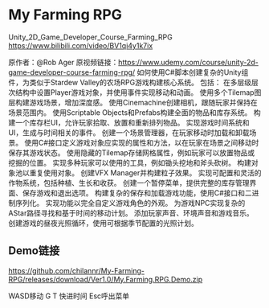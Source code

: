 # My Farming RPG
Unity_2D_Game_Developer_Course_Farming_RPG
https://www.bilibili.com/video/BV1qi4y1k7ix

原作者：@Rob Ager
原视频链接：https://www.udemy.com/course/unity-2d-game-developer-course-farming-rpg/
如何使用C#脚本创建复杂的Unity组件，为类似于Stardew Valley的农场RPG游戏构建核心系统。
包括：
在多层级层次结构中设置Player游戏对象，并使用事件实现移动和动画。
使用多个Tilemap图层构建游戏场景，增加深度感。
使用Cinemachine创建相机，跟随玩家并保持在场景范围内。
使用Scriptable Objects和Prefabs构建全面的物品和库存系统。
构建一个库存栏UI，允许玩家拾取、放置和重新排列物品。
实现游戏时间系统和UI，生成与时间相关的事件。
创建一个场景管理器，在玩家移动时加载和卸载场景。
使用C#接口定义游戏对象应实现的属性和方法，以在玩家在场景之间移动时保存其游戏状态。
使用隐藏的Tilemap存储网格属性，例如玩家可以放置物品或挖掘的位置。
实现多种玩家可以使用的工具，例如锄头挖地和斧头砍树。
构建对象池以重复使用对象。
创建VFX Manager并构建粒子效果。
实现可配置和灵活的作物系统，包括种植、生长和收获。
创建一个暂停菜单，提供完整的库存管理界面、保存游戏和退出选项。
构建复杂的保存和加载游戏功能，使用C#接口和二进制序列化。
实现功能以完全自定义游戏角色的外观。
为游戏NPC实现复杂的AStar路径寻找和基于时间的移动计划。
添加玩家声音、环境声音和游戏音乐。
创建游戏的昼夜光照循环，使用可根据季节配置的光照计划。

## Demo链接
https://github.com/chilannr/My-Farming-RPG/releases/download/Ver1.0/My.Farming.RPG.Demo.zip

WASD移动 G T 快进时间  Esc呼出菜单
